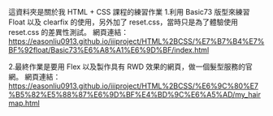 這資料夾是關於我 HTML + CSS 課程的練習作業
1.利用 Basic73 版型來練習 Float 以及 clearfix 的使用，另外加了 reset.css，當時只是為了體驗使用 reset.css 的差異性測試。
網頁連結：
https://easonliu0913.github.io/iiiproject/HTML%2BCSS/%E7%B7%B4%E7%BF%92float/Basic73%E6%A8%A1%E6%9D%BF/index.html

2.最終作業是要用 Flex 以及製作具有 RWD 效果的網頁，做一個髮型服務的官網。
網頁連結：
https://easonliu0913.github.io/iiiproject/HTML%2BCSS/%E6%9C%80%E7%B5%82%E5%88%87%E6%9D%BF%E4%BD%9C%E6%A5%AD/my_hairmap.html
